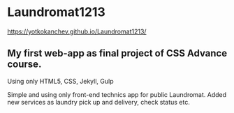 # Laundromat1213
https://yotkokanchev.github.io/Laundromat1213/

## My first web-app as final project of CSS Advance course.

Using only HTML5, CSS, Jekyll, Gulp

Simple and using only front-end technics app for public Laundromat. Added new services as laundry pick up and delivery, check status etc.
